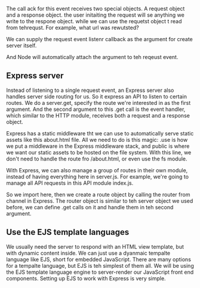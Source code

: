 The call ack for this event receives two special objects. A request object and a response object. the user initaiting the request will se anything we write to the respone object. while we can use the requetst object t read from tehrequst. For example, what url was rewutsted?

We can supply the request event listenr callback as the argument for create server itself.

And Node will automatically attach the argument to teh reqeust event.

## Express server
Instead of listening to a single request event, an Express server also handles server side routing for us. So it express an API to listen to certain routes. We do a server.get, specify the route we're interested in as the first argument. And the second argument to this .get call is the event handler, which similar to the HTTP module, receives both a request and a response object.

Express has a static middleware tht we can use to automatically serve static assets like this about.html file. All we need to do is this magic: .use is how we put a middleware in the Express middleware stack, and public is where we want our static assets to be hosted on the file system. With this line, we don't need to handle the route fro /about.html, or even use the fs module.

With Express, we can also manage a group of routes in their own module, instead of having everything here in server.js. For example, we're going to manage all API requests in this API module index.js.

So we import here, then we create a route object by calling the router from channel in Express. The router object is similar to teh server object we used before, we can define .get calls on it and handle them in teh second argument.

## Use the EJS template languages
We usually need the server to respond with an HTML view template, but with dynamic content inside. We can just use a dyanmaic tempalte language like EJS, short for embedded JavaScript. There are many options for a tempalte language, but EJS is teh simplest of them all. We will be using the EJS template language engine to server-render our JavaScript front end components. Setting up EJS to work with Express is very simple. 
